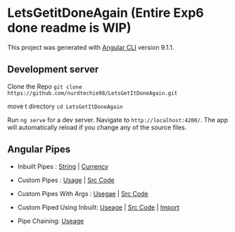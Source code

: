 # LetsGetitDoneAgain (Entire Exp6 done readme is WIP)

This project was generated with [Angular CLI](https://github.com/angular/angular-cli) version 9.1.1.

## Development server
Clone the Repo `git clone https://github.com/nurdtechie98/LetsGetItDoneAgain.git`

move t directory `cd LetsGetItDoneAgain`

Run `ng serve` for a dev server. Navigate to `http://localhost:4200/`. The app will automatically reload if you change any of the source files.

## Angular Pipes

* Inbuilt Pipes : [String](https://github.com/nurdtechie98/LetsGetItDoneAgain/blob/9658e19d6174f952d69a29db4870d71729ce04b4/src/app/home/home.component.html#L6-L9) | [Currency](https://github.com/nurdtechie98/LetsGetItDoneAgain/blob/9658e19d6174f952d69a29db4870d71729ce04b4/src/app/store/store.component.html#L4)

* Custom Pipes : [Usage](https://github.com/nurdtechie98/LetsGetItDoneAgain/blob/9658e19d6174f952d69a29db4870d71729ce04b4/src/app/home/home.component.html#L18) | [Src Code](https://github.com/nurdtechie98/LetsGetItDoneAgain/blob/master/src/app/reverse-string.pipe.ts)

* Custom Pipes With Args : [Usegae](https://github.com/nurdtechie98/LetsGetItDoneAgain/blob/9658e19d6174f952d69a29db4870d71729ce04b4/src/app/home/home.component.html#L20) | [Src Code](https://github.com/nurdtechie98/LetsGetItDoneAgain/blob/master/src/app/append-string.pipe.ts)

* Custom Piped Using Inbuilt: [Useage](https://github.com/nurdtechie98/LetsGetItDoneAgain/blob/9658e19d6174f952d69a29db4870d71729ce04b4/src/app/home/home.component.html#L21) | [Src Code](https://github.com/nurdtechie98/LetsGetItDoneAgain/blob/master/src/app/custom-lowercase.pipe.ts) | [Import](https://github.com/nurdtechie98/LetsGetItDoneAgain/blob/9658e19d6174f952d69a29db4870d71729ce04b4/src/app/app.module.ts#L47) 

* Pipe Chaining: [Useage](https://github.com/nurdtechie98/LetsGetItDoneAgain/blob/9658e19d6174f952d69a29db4870d71729ce04b4/src/app/home/home.component.html#L22)
